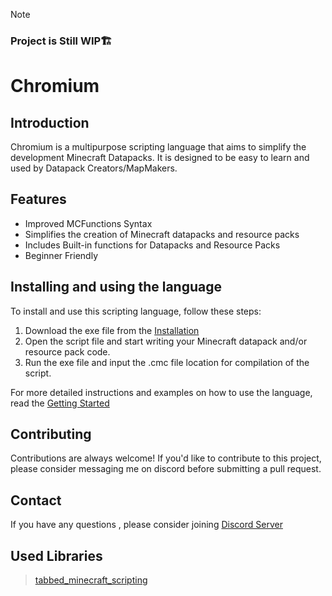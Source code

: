 > [!NOTE]
> ###  **Project is Still WIP🏗️**
# Chromium
## Introduction

Chromium is a multipurpose scripting language that aims to simplify the development Minecraft Datapacks. It is designed to be easy to learn and used by Datapack Creators/MapMakers.

## Features

- Improved MCFunctions Syntax
- Simplifies the creation of Minecraft datapacks and resource packs
- Includes Built-in functions for Datapacks and Resource Packs
- Beginner Friendly

## Installing and using the language

To install and use this scripting language, follow these steps:

1. Download the exe file from the [Installation](https://github.com/ChromiumMC/Chromium/releases/tag/exported)
2. Open the script file and start writing your Minecraft datapack and/or resource pack code.
3. Run the exe file and input the .cmc file location for compilation of the script.

For more detailed instructions and examples on how to use the language, read the [Getting Started](https://github.com/ChromiumMC/Chromium/blob/main/internal%20docs/chromium_tutorial.md)

## Contributing

Contributions are always welcome! If you'd like to contribute to this project, please consider messaging me on discord before submitting a pull request.

## Contact

If you have any questions , please consider joining [Discord Server](https://discord.gg/x3bvraa6q2)

## Used Libraries
> [tabbed_minecraft_scripting](https://github.com/davidkowalk/tabbed_minecraft_scripting)

